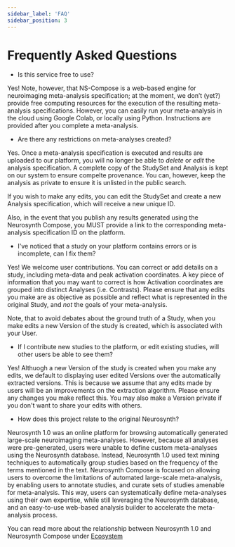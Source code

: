 ```yaml
---
sidebar_label: 'FAQ'
sidebar_position: 3
---
```


# Frequently Asked Questions

* Is this service free to use?

Yes! Note, however, that NS-Compose is a web-based engine for neuroimaging meta-analysis specification; at the moment, we don’t (yet?) provide free computing resources for the execution of the resulting meta-analysis specifications. However, you can easily run your meta-analysis in the cloud using Google Colab, or locally using Python. Instructions are provided after you complete a meta-analysis. 

* Are there any restrictions on meta-analyses created?

Yes. Once a meta-analysis specification is executed and results are uploaded to our platform, you will no longer be able to *delete* or *edit* the analysis specification. A complete copy of the StudySet and Analysis is kept on our system to ensure compelte provenance. You can, however, keep the analysis as private to ensure it is unlisted in the public search.

If you wish to make any edits, you can edit the StudySet and create a new Analysis specification, which will receive a new unique ID.

Also, in the event that you publish any results generated using the Neurosynth Compose, you MUST provide a link to the corresponding meta-analysis specification ID on the platform.

* I've noticed that a study on your platform contains errors or is incomplete, can I fix them?

Yes! We welcome user contributions. You can correct or add details on a study, including meta-data and peak activation coordinates.
A key piece of information that you may want to correct is how Activation coordinates are grouped into distinct Analyses (i.e. Contrasts).
Please ensure that any edits you make are as objective as possible and reflect what is represented in the original Study, and *not* the goals of your meta-analysis. 

Note, that to avoid debates about the ground truth of a Study, when you make edits a new Version of the study is created, which is associated with your User. 

* If I contribute new studies to the platform, or edit existing studies, will other users be able to see them?

Yes! Althuogh a new Version of the study is created when you make any edits, we default to displaying user edited Versions over the automatically extracted versions.
This is because we assume that any edits made by users will be an improvements on the extraction algorithm. Please ensure any changes you make reflect this.
You may also make a Version private if you don't want to share your edits with others. 

* How does this project relate to the original Neurosynth?
  
Neurosynth 1.0 was an online platform for browsing automatically generated large-scale neuroimaging meta-analyses. However, because all analyses were pre-generated, users were unable to define custom meta-analyses using the Neurosynth database. Instead, Neurosynth 1.0 used text mining techniques to automatically group studies based on the frequency of the terms mentioned in the text. Neurosynth Compose is focused on allowing users to overcome the limitations of automated large-scale meta-analysis, by enabling users to annotate studies, and curate sets of studies amenable for meta-analysis. This way, users can systematically define meta-analyses using their own expertise, while still leveraging the Neurosynth database, and an easy-to-use web-based analysis builder to accelerate the meta-analysis process.

  You can read more about the relationship between Neurosynth 1.0 and Neurosynth Compose under [Ecosystem](./ecosystem#neurosynth-compose)
